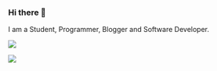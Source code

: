 ### Hi there 👋

I am a Student, Programmer, Blogger and Software Developer.

![](https://komarev.com/ghpvc/?username=bharathikannann)

![](https://hit.yhype.me/github/profile?user_id=59825547)

<!--
**bharathikannann/bharathikannann** is a ✨ _special_ ✨ repository because its `README.md` (this file) appears on your GitHub profile.

Here are some ideas to get you started:

- 🔭 I’m currently working on ...
- 🌱 I’m currently learning ...
- 👯 I’m looking to collaborate on ...
- 🤔 I’m looking for help with ...
- 💬 Ask me about ...
- 📫 How to reach me: ...
- 😄 Pronouns: ...
- ⚡ Fun fact: ...
-->

